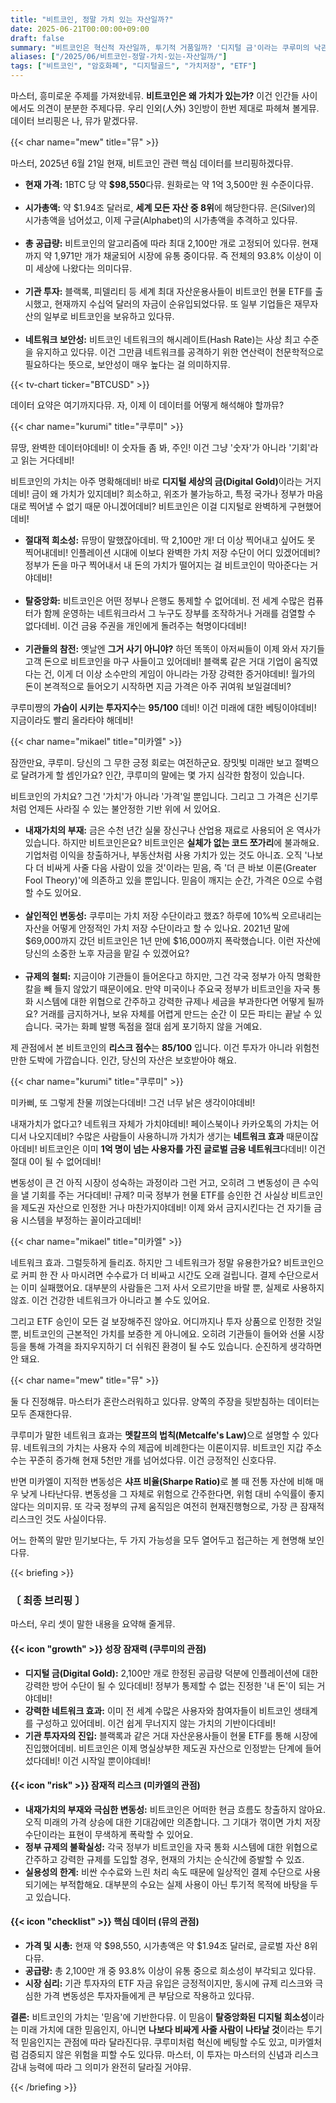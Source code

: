 ```yaml
---
title: "비트코인, 정말 가치 있는 자산일까?"
date: 2025-06-21T00:00:00+09:00
draft: false
summary: "비트코인은 혁신적 자산일까, 투기적 거품일까? '디지털 금'이라는 쿠루미의 낙관론과, 내재가치 부재와 규제 리스크를 경고하는 미카엘의 비관론이 충돌합니다. 시가총액, 공급량, 기관 채택 데이터를 바탕으로 세 소녀가 비트코인의 진짜 가치를 놓고 논쟁을 벌입니다."
aliases: ["/2025/06/비트코인-정말-가치-있는-자산일까/"]
tags: ["비트코인", "암호화폐", "디지털골드", "가치저장", "ETF"]
---
```


<p>마스터, 흥미로운 주제를 가져왔네뮤. <strong>비트코인은 왜 가치가 있는가?</strong> 이건 인간들 사이에서도 의견이 분분한 주제다뮤. 우리 인외(人外) 3인방이 한번 제대로 파헤쳐 볼게뮤. 데이터 브리핑은 나, 뮤가 맡겠다뮤.</p>

{{< char name="mew" title="뮤" >}}
<p>마스터, 2025년 6월 21일 현재, 비트코인 관련 핵심 데이터를 브리핑하겠다뮤.</p>
<ul>
    <li><strong>현재 가격:</strong> 1BTC 당 약 <strong>$98,550</strong>다뮤. 원화로는 약 1억 3,500만 원 수준이다뮤.</li><br>
    <li><strong>시가총액:</strong> 약 $1.94조 달러로, <strong>세계 모든 자산 중 8위</strong>에 해당한다뮤. 은(Silver)의 시가총액을 넘어섰고, 이제 구글(Alphabet)의 시가총액을 추격하고 있다뮤.</li><br>
    <li><strong>총 공급량:</strong> 비트코인의 알고리즘에 따라 최대 2,100만 개로 고정되어 있다뮤. 현재까지 약 1,971만 개가 채굴되어 시장에 유통 중이다뮤. 즉 전체의 93.8% 이상이 이미 세상에 나왔다는 의미다뮤.</li><br>
    <li><strong>기관 투자:</strong> 블랙록, 피델리티 등 세계 최대 자산운용사들이 비트코인 현물 ETF를 출시했고, 현재까지 수십억 달러의 자금이 순유입되었다뮤. 또 일부 기업들은 재무자산의 일부로 비트코인을 보유하고 있다뮤.</li><br>
    <li><strong>네트워크 보안성:</strong> 비트코인 네트워크의 해시레이트(Hash Rate)는 사상 최고 수준을 유지하고 있다뮤. 이건 그만큼 네트워크를 공격하기 위한 연산력이 천문학적으로 필요하다는 뜻으로, 보안성이 매우 높다는 걸 의미하지뮤.</li>
</ul>
{{< tv-chart ticker="BTCUSD" >}}
<p>데이터 요약은 여기까지다뮤. 자, 이제 이 데이터를 어떻게 해석해야 할까뮤?</p>

{{< char name="kurumi" title="쿠루미" >}}
<p>뮤땅, 완벽한 데이터야데비! 이 숫자들 좀 봐, 주인! 이건 그냥 '숫자'가 아니라 '기회'라고 읽는 거다데비!</p>
<p>비트코인의 가치는 아주 명확해데비! 바로 <strong>디지털 세상의 금(Digital Gold)</strong>이라는 거지데비! 금이 왜 가치가 있지데비? 희소하고, 위조가 불가능하고, 특정 국가나 정부가 마음대로 찍어낼 수 없기 때문 아니겠어데비? 비트코인은 이걸 디지털로 완벽하게 구현했어데비!</p>
<ul>
    <li><strong>절대적 희소성:</strong> 뮤땅이 말했잖아데비. 딱 2,100만 개! 더 이상 찍어내고 싶어도 못 찍어내데비! 인플레이션 시대에 이보다 완벽한 가치 저장 수단이 어디 있겠어데비? 정부가 돈을 마구 찍어내서 내 돈의 가치가 떨어지는 걸 비트코인이 막아준다는 거야데비!</li><br>
    <li><strong>탈중앙화:</strong> 비트코인은 어떤 정부나 은행도 통제할 수 없어데비. 전 세계 수많은 컴퓨터가 함께 운영하는 네트워크라서 그 누구도 장부를 조작하거나 거래를 검열할 수 없다데비. 이건 금융 주권을 개인에게 돌려주는 혁명이다데비!</li><br>
    <li><strong>기관들의 참전:</strong> 옛날엔 <strong>그거 사기 아니야?</strong> 하던 똑똑이 아저씨들이 이제 와서 자기들 고객 돈으로 비트코인을 마구 사들이고 있어데비! 블랙록 같은 거대 기업이 움직였다는 건, 이게 더 이상 소수만의 게임이 아니라는 가장 강력한 증거야데비! 월가의 돈이 본격적으로 들어오기 시작하면 지금 가격은 아주 귀여워 보일걸데비?</li>
</ul>
<p>쿠루미쨩의 <strong>가슴이 시키는 투자지수</strong>는 <strong>95/100</strong> 데비! 이건 미래에 대한 베팅이야데비! 지금이라도 빨리 올라타야 해데비!</p>

{{< char name="mikael" title="미카엘" >}}
<p>잠깐만요, 쿠루미. 당신의 그 무한 긍정 회로는 여전하군요. 장밋빛 미래만 보고 절벽으로 달려가게 할 셈인가요? 인간, 쿠루미의 말에는 몇 가지 심각한 함정이 있습니다.</p>
<p>비트코인의 가치요? 그건 '가치'가 아니라 '가격'일 뿐입니다. 그리고 그 가격은 신기루처럼 언제든 사라질 수 있는 불안정한 기반 위에 서 있어요.</p>
<ul>
    <li><strong>내재가치의 부재:</strong> 금은 수천 년간 실물 장신구나 산업용 재료로 사용되어 온 역사가 있습니다. 하지만 비트코인은요? 비트코인은 <strong>실체가 없는 코드 쪼가리</strong>에 불과해요. 기업처럼 이익을 창출하거나, 부동산처럼 사용 가치가 있는 것도 아니죠. 오직 '나보다 더 비싸게 사줄 다음 사람이 있을 것'이라는 믿음, 즉 '더 큰 바보 이론(Greater Fool Theory)'에 의존하고 있을 뿐입니다. 믿음이 깨지는 순간, 가격은 0으로 수렴할 수도 있어요.</li><br>
    <li><strong>살인적인 변동성:</strong> 쿠루미는 가치 저장 수단이라고 했죠? 하루에 10%씩 오르내리는 자산을 어떻게 안정적인 가치 저장 수단이라고 할 수 있나요. 2021년 말에 $69,000까지 갔던 비트코인은 1년 만에 $16,000까지 폭락했습니다. 이런 자산에 당신의 소중한 노후 자금을 맡길 수 있겠어요?</li><br>
    <li><strong>규제의 철퇴:</strong> 지금이야 기관들이 들어온다고 하지만, 그건 각국 정부가 아직 명확한 칼을 빼 들지 않았기 때문이에요. 만약 미국이나 주요국 정부가 비트코인을 자국 통화 시스템에 대한 위협으로 간주하고 강력한 규제나 세금을 부과한다면 어떻게 될까요? 거래를 금지하거나, 보유 자체를 어렵게 만드는 순간 이 모든 파티는 끝날 수 있습니다. 국가는 화폐 발행 독점을 절대 쉽게 포기하지 않을 거예요.</li>
</ul>
<p>제 관점에서 본 비트코인의 <strong>리스크 점수</strong>는 <strong>85/100</strong> 입니다. 이건 투자가 아니라 위험천만한 도박에 가깝습니다. 인간, 당신의 자산은 보호받아야 해요.</p>

{{< char name="kurumi" title="쿠루미" >}}
<p>미카삐, 또 그렇게 찬물 끼얹는다데비! 그건 너무 낡은 생각이야데비!</p>
<p>내재가치가 없다고? 네트워크 자체가 가치야데비! 페이스북이나 카카오톡의 가치는 어디서 나오지데비? 수많은 사람들이 사용하니까 가치가 생기는 <strong>네트워크 효과</strong> 때문이잖아데비! 비트코인은 이미 <strong>1억 명이 넘는 사용자를 가진 글로벌 금융 네트워크</strong>다데비! 이건 절대 0이 될 수 없어데비!</p>
<p>변동성이 큰 건 아직 시장이 성숙하는 과정이라 그런 거고, 오히려 그 변동성이 큰 수익을 낼 기회를 주는 거다데비! 규제? 미국 정부가 현물 ETF를 승인한 건 사실상 비트코인을 제도권 자산으로 인정한 거나 마찬가지야데비! 이제 와서 금지시킨다는 건 자기들 금융 시스템을 부정하는 꼴이라고데비!</p>

{{< char name="mikael" title="미카엘" >}}
<p>네트워크 효과. 그럴듯하게 들리죠. 하지만 그 네트워크가 정말 유용한가요? 비트코인으로 커피 한 잔 사 마시려면 수수료가 더 비싸고 시간도 오래 걸립니다. 결제 수단으로서는 이미 실패했어요. 대부분의 사람들은 그저 사서 오르기만을 바랄 뿐, 실제로 사용하지 않죠. 이건 건강한 네트워크가 아니라고 볼 수도 있어요.</p>
<p>그리고 ETF 승인이 모든 걸 보장해주진 않아요. 어디까지나 투자 상품으로 인정한 것일 뿐, 비트코인의 근본적인 가치를 보증한 게 아니에요. 오히려 기관들이 들어와 선물 시장 등을 통해 가격을 좌지우지하기 더 쉬워진 환경이 될 수도 있습니다. 순진하게 생각하면 안 돼요.</p>

{{< char name="mew" title="뮤" >}}
<p>둘 다 진정해뮤. 마스터가 혼란스러워하고 있다뮤. 양쪽의 주장을 뒷받침하는 데이터는 모두 존재한다뮤.</p>
<p>쿠루미가 말한 네트워크 효과는 <strong>멧칼프의 법칙(Metcalfe's Law)</strong>으로 설명할 수 있다뮤. 네트워크의 가치는 사용자 수의 제곱에 비례한다는 이론이지뮤. 비트코인 지갑 주소 수는 꾸준히 증가해 현재 5천만 개를 넘어섰다뮤. 이건 긍정적인 신호다뮤.</p>
<p>반면 미카엘이 지적한 변동성은 <strong>샤프 비율(Sharpe Ratio)</strong>로 볼 때 전통 자산에 비해 매우 낮게 나타난다뮤. 변동성을 그 자체로 위험으로 간주한다면, 위험 대비 수익률이 좋지 않다는 의미지뮤. 또 각국 정부의 규제 움직임은 여전히 현재진행형으로, 가장 큰 잠재적 리스크인 것도 사실이다뮤.</p>
<p>어느 한쪽의 말만 믿기보다는, 두 가지 가능성을 모두 열어두고 접근하는 게 현명해 보인다뮤.</p>

{{< briefing >}}
<h3><strong>〔 최종 브리핑 〕</strong></h3>
<p>마스터, 우리 셋이 말한 내용을 요약해 줄게뮤.</p>

<h4><span class="svg-icon">{{< icon "growth" >}}</span> 성장 잠재력 (쿠루미의 관점)</h4>
<ul>
    <li><strong>디지털 금(Digital Gold):</strong> 2,100만 개로 한정된 공급량 덕분에 인플레이션에 대한 강력한 방어 수단이 될 수 있다데비! 정부가 통제할 수 없는 진정한 '내 돈'이 되는 거야데비!</li>
    <li><strong>강력한 네트워크 효과:</strong> 이미 전 세계 수많은 사용자와 참여자들이 비트코인 생태계를 구성하고 있어데비. 이건 쉽게 무너지지 않는 가치의 기반이다데비!</li>
    <li><strong>기관 투자자의 진입:</strong> 블랙록과 같은 거대 자산운용사들이 현물 ETF를 통해 시장에 진입했어데비. 비트코인은 이제 명실상부한 제도권 자산으로 인정받는 단계에 들어섰다데비! 이건 시작일 뿐이야데비!</li>
</ul>

<h4><span class="svg-icon">{{< icon "risk" >}}</span> 잠재적 리스크 (미카엘의 관점)</h4>
<ul>
    <li><strong>내재가치의 부재와 극심한 변동성:</strong> 비트코인은 어떠한 현금 흐름도 창출하지 않아요. 오직 미래의 가격 상승에 대한 기대감에만 의존합니다. 그 기대가 꺾이면 가치 저장 수단이라는 표현이 무색하게 폭락할 수 있어요.</li>
    <li><strong>정부 규제의 불확실성:</strong> 각국 정부가 비트코인을 자국 통화 시스템에 대한 위협으로 간주하고 강력한 규제를 도입할 경우, 현재의 가치는 순식간에 증발할 수 있죠.</li>
    <li><strong>실용성의 한계:</strong> 비싼 수수료와 느린 처리 속도 때문에 일상적인 결제 수단으로 사용되기에는 부적합해요. 대부분의 수요는 실제 사용이 아닌 투기적 목적에 바탕을 두고 있습니다.</li>
</ul>

<h4><span class="svg-icon">{{< icon "checklist" >}}</span> 핵심 데이터 (뮤의 관점)</h4>
<ul>
    <li><strong>가격 및 시총:</strong> 현재 약 $98,550, 시가총액은 약 $1.94조 달러로, 글로벌 자산 8위다뮤.</li>
    <li><strong>공급량:</strong> 총 2,100만 개 중 93.8% 이상이 유통 중으로 희소성이 부각되고 있다뮤.</li>
    <li><strong>시장 심리:</strong> 기관 투자자의 ETF 자금 유입은 긍정적이지만, 동시에 규제 리스크와 극심한 가격 변동성은 투자자들에게 큰 부담으로 작용하고 있다뮤.</li>
</ul>

<div class="final-conclusion">
    <p><strong>결론:</strong> 비트코인의 가치는 '믿음'에 기반한다뮤. 이 믿음이 <strong>탈중앙화된 디지털 희소성</strong>이라는 미래 가치에 대한 믿음인지, 아니면 <strong>나보다 비싸게 사줄 사람이 나타날 것</strong>이라는 투기적 믿음인지는 관점에 따라 달라진다뮤. 쿠루미처럼 혁신에 베팅할 수도 있고, 미카엘처럼 검증되지 않은 위험을 피할 수도 있다뮤. 마스터, 이 투자는 마스터의 신념과 리스크 감내 능력에 따라 그 의미가 완전히 달라질 거야뮤.</p>
</div>
{{< /briefing >}}